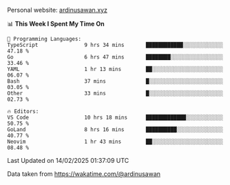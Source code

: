 Personal website: [ardinusawan.xyz](https://ardinusawan.xyz)

<!--START_SECTION:waka-->
📊 **This Week I Spent My Time On** 

```text
💬 Programming Languages: 
TypeScript               9 hrs 34 mins       ████████████░░░░░░░░░░░░░   47.18 % 
Go                       6 hrs 47 mins       ████████░░░░░░░░░░░░░░░░░   33.46 % 
YAML                     1 hr 13 mins        ██░░░░░░░░░░░░░░░░░░░░░░░   06.07 % 
Bash                     37 mins             █░░░░░░░░░░░░░░░░░░░░░░░░   03.05 % 
Other                    33 mins             █░░░░░░░░░░░░░░░░░░░░░░░░   02.73 % 

🔥 Editors: 
VS Code                  10 hrs 18 mins      █████████████░░░░░░░░░░░░   50.75 % 
GoLand                   8 hrs 16 mins       ██████████░░░░░░░░░░░░░░░   40.77 % 
Neovim                   1 hr 43 mins        ██░░░░░░░░░░░░░░░░░░░░░░░   08.48 % 
```


 Last Updated on 14/02/2025 01:37:09 UTC
<!--END_SECTION:waka-->
Data taken from https://wakatime.com/@ardinusawan
